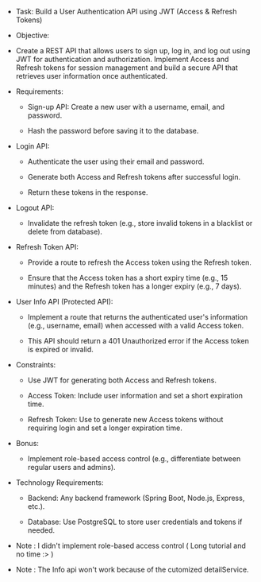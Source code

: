 * Task: Build a User Authentication API using JWT (Access & Refresh Tokens)


* Objective:

*   Create a REST API that allows users to sign up, log in, and log out using JWT for authentication and authorization. Implement Access and Refresh tokens for session management and build a secure API that retrieves user information once authenticated.


* Requirements:


     * Sign-up API: 
                Create a new user with a username, email, and password.


   *  Hash the password before saving it to the database.


* Login API:

   * Authenticate the user using their email and password.

   * Generate both Access and Refresh tokens after successful login.


    * Return these tokens in the response.


* Logout API:


     * Invalidate the refresh token (e.g., store invalid tokens in a blacklist or delete from database).


* Refresh Token API:


   *  Provide a route to refresh the Access token using the Refresh token.


   * Ensure that the Access token has a short expiry time (e.g., 15 minutes) and the Refresh token has a longer expiry (e.g., 7 days).


* User Info API (Protected API):


   * Implement a route that returns the authenticated user's information (e.g., username, email) when accessed with a valid Access token.


   * This API should return a 401 Unauthorized error if the Access token is expired or invalid.


* Constraints:

  * Use JWT for generating both Access and Refresh tokens.


   * Access Token: Include user information and set a short expiration time.


  * Refresh Token: Use to generate new Access tokens without requiring login and set a longer expiration time.


* Bonus:
   * Implement role-based access control (e.g., differentiate between regular users and admins).


* Technology Requirements:


  * Backend: Any backend framework (Spring Boot, Node.js, Express, etc.).


  * Database: Use PostgreSQL to store user credentials and tokens if needed.


* Note : I didn't implement role-based access control ( Long tutorial and no time :> )
  
* Note : The Info api won't work because of the cutomized detailService.
